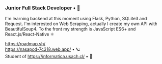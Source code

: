 ### Junior Full Stack Developer • 💾

I'm learning backend at this moment using Flask, Python, SQLite3 and Request. I'm interested on Web Scraping, actually I create my own API with BeautifulSoup4.
To the front my strength is JavaScript ES6+ and React.js/React-Native ⚛

https://roadmap.sh/                  
https://nasapod-7c318.web.app/ • 🪐                                                                                                                                                            
Student of https://informatica.usach.cl/ • 📑
